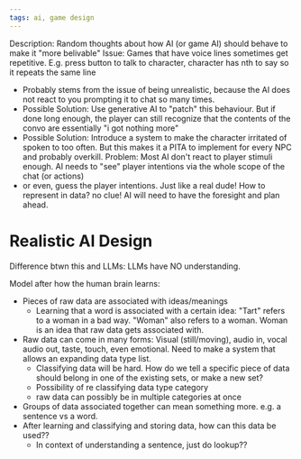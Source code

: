 ```yaml
---
tags: ai, game design
---
```


Description: Random thoughts about how AI (or game AI) should behave to make it "more belivable"
Issue: Games that have voice lines sometimes get repetitive. E.g. press button to talk to character, character has nth to say so it repeats the same line
- Probably stems from the issue of being unrealistic, because the AI does not react to you prompting it to chat so many times.
- Possible Solution: Use generative AI to "patch" this behaviour. But if done long enough, the player can still recognize that the contents of the convo are essentially "i got nothing more"
- Possible Solution: Introduce a system to make the character irritated of spoken to too often. But this makes it a PITA to implement for every NPC and probably overkill.
Problem: Most AI don't react to player stimuli enough.
AI needs to "see" player intentions via the whole scope of the chat (or actions)
- or even, guess the player intentions. Just like a real dude! How to represent in data? no clue!
AI will need to have the foresight and plan ahead.

# Realistic AI Design
Difference btwn this and LLMs:
LLMs have NO understanding.

Model after how the human brain learns:
- Pieces of raw data are associated with ideas/meanings
	- Learning that a word is associated with a certain idea: "Tart" refers to a woman in a bad way. "Woman" also refers to a woman. Woman is an idea that raw data gets associated with.
- Raw data can come in many forms: Visual (still/moving), audio in, vocal audio out, taste, touch, even emotional. Need to make a system that allows an expanding data type list.
	- Classifying data will be hard. How do we tell a specific piece of data should belong in one of the existing sets, or make a new set?
	- Possibility of re classifying data type category
	- raw data can possibly be in multiple categories at once
- Groups of data associated together can mean something more. e.g. a sentence vs a word.
- After learning and classifying and storing data, how can this data be used??
	- In context of understanding a sentence, just do lookup??